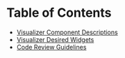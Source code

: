 Table of Contents
================= 

* [Visualizer Component Descriptions](design/compontent_description.md)
* [Visualizer Desired Widgets](design/widgets.md)
* [Code Review Guidelines](code-review/review-guidelines.md)
